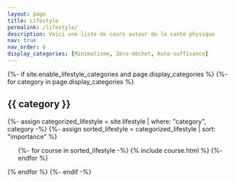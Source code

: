 ```yaml
---
layout: page
title: Lifestyle
permalink: /lifestyle/
description: Voici une liste de cours autour de la santé physique
nav: true
nav_order: 6
display_categories: [Minimalisme, Zéro-déchet, Auto-suffisance]
---
```


<!-- pages/lifestyle.md -->
<div class="course">
{%- if site.enable_lifestyle_categories and page.display_categories %}
  <!-- Display categorized lifestyle -->
  {%- for category in page.display_categories %}
  <h2 class="category">{{ category }}</h2>
  {%- assign categorized_lifestyle = site.lifestyle | where: "category", category -%}
  {%- assign sorted_lifestyle = categorized_lifestyle | sort: "importance" %}
  <!-- Generate cards for each project -->
  <div class="course">
    <ul class="ul-course">
      {%- for course in sorted_lifestyle -%}
        {% include course.html %}
      {%- endfor %}
    </ul>
  </div>
  {% endfor %}
{%- endif -%}
</div>
